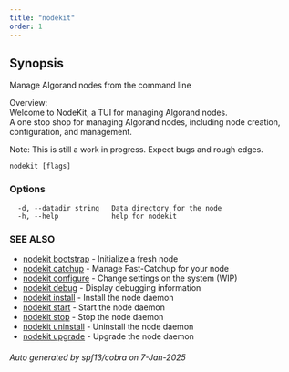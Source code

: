 ```yaml
---
title: "nodekit"
order: 1
---
```

## Synopsis                                             
                                                                                                    
                                                                                                    
Manage Algorand nodes from the command line                                                         
                                                                                                    
Overview:                                                                                           
Welcome to NodeKit, a TUI for managing Algorand nodes.                                              
A one stop shop for managing Algorand nodes, including node creation, configuration, and management.
                                                                                                    
Note: This is still a work in progress. Expect bugs and rough edges.                                

```
nodekit [flags]
```

### Options

```
  -d, --datadir string   Data directory for the node
  -h, --help             help for nodekit
```

### SEE ALSO

* [nodekit bootstrap](/reference/nodekit/bootstrap)	 - Initialize a fresh node
* [nodekit catchup](/reference/nodekit/catchup)	 - Manage Fast-Catchup for your node
* [nodekit configure](/reference/nodekit/configure)	 - Change settings on the system (WIP)
* [nodekit debug](/reference/nodekit/debug)	 - Display debugging information
* [nodekit install](/reference/nodekit/install)	 - Install the node daemon
* [nodekit start](/reference/nodekit/start)	 - Start the node daemon
* [nodekit stop](/reference/nodekit/stop)	 - Stop the node daemon
* [nodekit uninstall](/reference/nodekit/uninstall)	 - Uninstall the node daemon
* [nodekit upgrade](/reference/nodekit/upgrade)	 - Upgrade the node daemon

###### Auto generated by spf13/cobra on 7-Jan-2025
